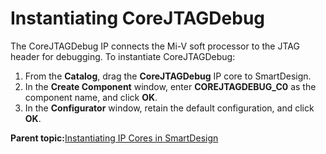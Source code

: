 # Instantiating CoreJTAGDebug

The CoreJTAGDebug IP connects the Mi-V soft processor to the JTAG header for debugging. To instantiate CoreJTAGDebug:

1.  From the **Catalog**, drag the **CoreJTAGDebug** IP core to SmartDesign.
2.  In the **Create Component** window, enter **COREJTAGDEBUG\_C0** as the component name, and click **OK**.
3.  In the **Configurator** window, retain the default configuration, and click **OK**.

**Parent topic:**[Instantiating IP Cores in SmartDesign](GUID-A1861753-3831-498C-B76D-F50D448A5B80.md)

